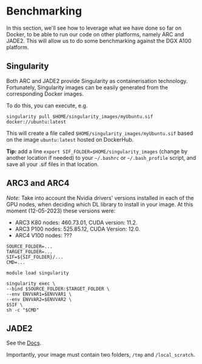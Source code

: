 # Benchmarking
In this section, we'll see how to leverage what we have done so far on Docker, to be able to run our code on other platforms, namely ARC and JADE2. This will allow us to do some benchmarking against the DGX A100 platform.

## Singularity
Both ARC and JADE2 provide Singularity as containerisation technology.
Fortunately, Singularity images can be easily generated from the corresponding Docker images.

To do this, you can execute, e.g.

```singularity pull $HOME/singularity_images/myUbuntu.sif docker://ubuntu:latest```

This will create a file called `$HOME/singularity_images/myUbuntu.sif` based on the image `ubuntu:latest` hosted on DockerHub.

**Tip:** add a line `export SIF_FOLDER=$HOME/singularity_images` (change by another location if needed) to your `~/.bashrc` or `~/.bash_profile` script, and save all your .sif files in that location.

## ARC3 and ARC4
*Note:* Take into account the Nvidia drivers' versions installed in each of the GPU nodes, when deciding which DL library to install in your image. At this moment (12-05-2023) these versions were:
- ARC3 K80 nodes: 460.73.01, CUDA version: 11.2.
- ARC3 P100 nodes: 525.85.12, CUDA Version: 12.0.
- ARC4 V100 nodes: ???

```
SOURCE_FOLDER=...
TARGET_FOLDER=...
SIF=${SIF_FOLDER}/...
CMD=...

module load singularity

singularity exec \
--bind $SOURCE_FOLDER:$TARGET_FOLDER \
--env ENVVAR1=$ENVVAR1 \
--env ENVVAR2=$ENVVAR2 \
$SIF \
sh -c "$CMD"
```

## JADE2
See the [Docs](https://docs.jade.ac.uk/en/latest/jade/containers.html#singularity-containers).
  
Importantly, your image must contain two folders, `/tmp` and `/local_scratch`.
